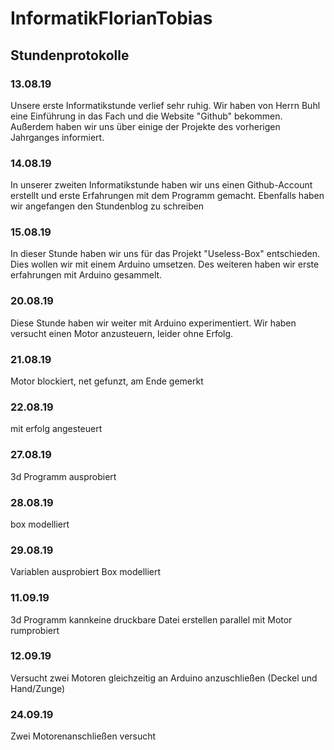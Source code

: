 # InformatikFlorianTobias

## Stundenprotokolle

### 13.08.19
Unsere erste Informatikstunde verlief sehr ruhig. Wir haben von Herrn Buhl eine Einführung in das Fach und die Website "Github" bekommen. Außerdem haben wir uns über einige der Projekte des vorherigen Jahrganges informiert.

### 14.08.19
In unserer zweiten Informatikstunde haben wir uns einen Github-Account erstellt und erste Erfahrungen mit dem Programm gemacht. Ebenfalls haben wir angefangen den Stundenblog zu schreiben

### 15.08.19
In dieser Stunde haben wir uns für das Projekt "Useless-Box" entschieden. Dies wollen wir mit einem Arduino umsetzen. Des weiteren haben wir erste erfahrungen mit Arduino gesammelt.

### 20.08.19
Diese Stunde haben wir weiter mit Arduino experimentiert. Wir haben versucht einen Motor anzusteuern, leider ohne Erfolg.

### 21.08.19
Motor blockiert, net gefunzt, am Ende gemerkt

### 22.08.19
mit erfolg angesteuert

### 27.08.19
3d Programm ausprobiert

### 28.08.19
box modelliert

### 29.08.19
Variablen ausprobiert
Box modelliert

### 11.09.19
3d Programm kannkeine druckbare Datei erstellen
parallel mit Motor rumprobiert

### 12.09.19

Versucht zwei Motoren gleichzeitig an Arduino anzuschließen
(Deckel und Hand/Zunge)

### 24.09.19
Zwei Motorenanschließen versucht


